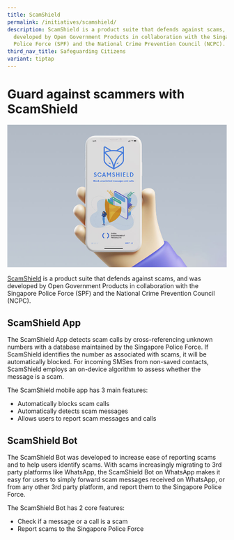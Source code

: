 ```yaml
---
title: ScamShield
permalink: /initiatives/scamshield/
description: ScamShield is a product suite that defends against scams, and was
  developed by Open Government Products in collaboration with the Singapore
  Police Force (SPF) and the National Crime Prevention Council (NCPC).
third_nav_title: Safeguarding Citizens
variant: tiptap
---
```

# Guard against scammers with ScamShield

![ScamShield](/images/initiatives/overview-pages/scamshield-overview.jpg)

[ScamShield](https://www.scamshield.org.sg/) is a product suite that defends against scams, and was developed by Open Government Products in collaboration with the Singapore Police Force (SPF) and the National Crime Prevention Council (NCPC).

## ScamShield App

The ScamShield App detects scam calls by cross-referencing unknown numbers with a database maintained by the Singapore Police Force. If ScamShield identifies the number as associated with scams, it will be automatically blocked. For incoming SMSes from non-saved contacts, ScamShield employs an on-device algorithm to assess whether the message is a scam.

The ScamShield mobile app has 3 main features: 

*   Automatically blocks scam calls
*   Automatically detects scam messages
*   Allows users to report scam messages and calls

## ScamShield Bot

The ScamShield Bot was developed to increase ease of reporting scams and to help users identify scams. With scams increasingly migrating to 3rd party platforms like WhatsApp, the ScamShield Bot on WhatsApp makes it easy for users to simply forward scam messages received on WhatsApp, or from any other 3rd party platform, and report them to the Singapore Police Force.

The ScamShield Bot has 2 core features: 

*   Check if a message or a call is a scam
*   Report scams to the Singapore Police Force